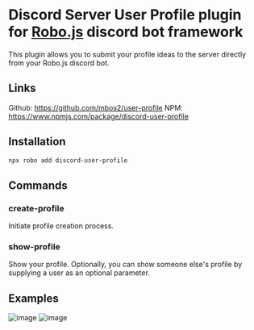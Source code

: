 # Discord Server User Profile plugin for [Robo.js](https://github.com/Wave-Play/robo.js) discord bot framework

This plugin allows you to submit your profile ideas to the server directly from your Robo.js discord bot.  


## Links

Github: https://github.com/mbos2/user-profile
NPM: https://www.npmjs.com/package/discord-user-profile

## Installation
  
  ```bash
  npx robo add discord-user-profile
  ```

## Commands

### create-profile

Initiate profile creation process.

### show-profile

Show your profile.
Optionally, you can show someone else's profile by supplying a user as an optional parameter.

## Examples

![image](https://github.com/mbos2/user-profile/assets/56090587/a4243d5c-3b5a-4eda-a5aa-3ab4fd42c537)
![image](https://github.com/mbos2/user-profile/assets/56090587/82e88a1e-1a5b-4a8d-8841-d3d5102c33ce)
